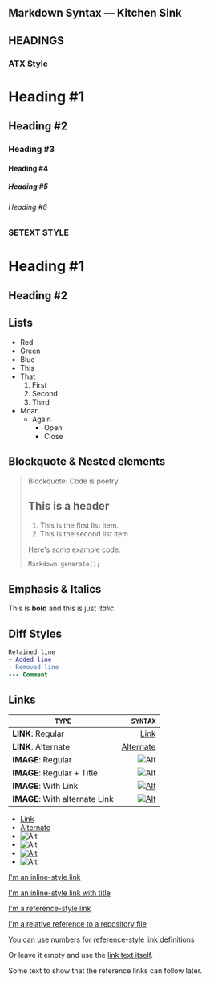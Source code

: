 ## Markdown Syntax — Kitchen Sink

## HEADINGS

### ATX Style

# Heading #1

## Heading #2

### Heading #3

#### Heading #4

##### Heading #5

###### Heading #6

### SETEXT STYLE

Heading #1
==========

Heading #2
----------

## Lists

- Red
- Green
- Blue
- This
- That
  1. First
  2. Second
  3. Third
- Moar
  - Again
    - Open
    - Close

## Blockquote & Nested elements
> Blockquote: Code is poetry.
> ## This is a header
>
> 1. This is the first list item.
> 2. This is the second list item.
>
> Here's some example code:
>
>     Markdown.generate();

## Emphasis & Italics

This is **bold** and this is just *italic*.

## Diff Styles

```diff
Retained line
+ Added line
- Removed line
--- Comment
```

## Links

| `TYPE`                         |                                                           `SYNTAX` |
| ------------------------------ | -----------------------------------------------------------------: |
| **LINK**: Regular              |                                    [Link](https://bitsandchips.me) |
| **LINK**: Alternate            |                                                  [Alternate][link] |
| **IMAGE**: Regular             |                            ![Alt](https://bitsandchips.me/sopicon) |
| **IMAGE**: Regular + Title     |    ![Alt](https://bitsandchips.me/sopicon "Shades of Purple icon") |
| **IMAGE**: With Link           | [![Alt](https://bitsandchips.me/sopicon)](https://bitsandchips.me) |
| **IMAGE**: With alternate Link |                    [![Alt](https://bitsandchips.me/sopicon)][link] |

- [Link](https://bitsandchips.me)
- [Alternate][link]
- ![Alt](https://bitsandchips.me/sopicon)
- ![Alt](https://bitsandchips.me/sopicon "Shades of Purple icon")
- [![Alt](https://bitsandchips.me/sopicon)](https://bitsandchips.me)
- [![Alt](https://bitsandchips.me/sopicon)][link]

[link]: https://bitsandchips.me

[I'm an inline-style link](https://www.google.com)

[I'm an inline-style link with title](https://www.google.com "Google's Homepage")

[I'm a reference-style link][Arbitrary case-insensitive reference text]

[I'm a relative reference to a repository file](./JavaScript.js)

[You can use numbers for reference-style link definitions][1]

Or leave it empty and use the [link text itself].

Some text to show that the reference links can follow later.

[arbitrary case-insensitive reference text]: https://bitsandchips.me
[1]: https://bitsandchips.me
[link text itself]: https://bitsandchips.me
